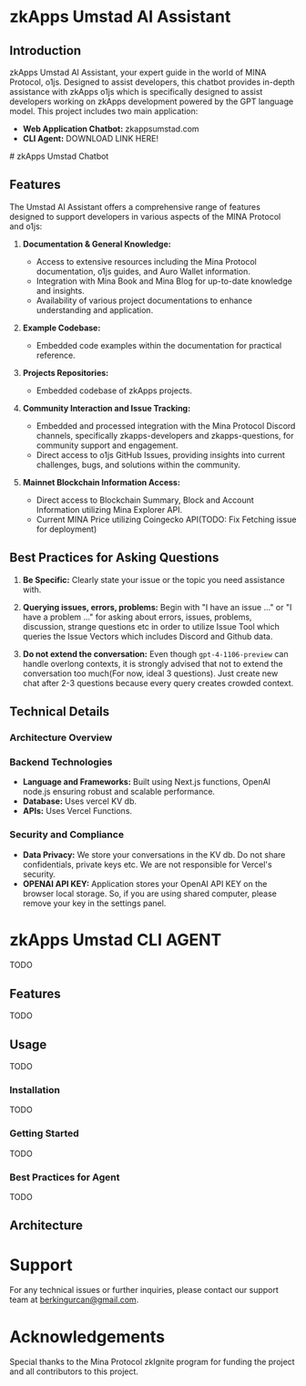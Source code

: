 # zkApps Umstad AI Assistant

## Introduction
zkApps Umstad AI Assistant, your expert guide in the world of MINA Protocol, o1js. Designed to assist developers, this chatbot provides in-depth assistance with zkApps o1js which is specifically designed to assist developers working on zkApps development  powered by the GPT language model. This project includes two main application:

- **Web Application Chatbot:** zkappsumstad.com
- **CLI Agent:** DOWNLOAD LINK HERE!

# zkApps Umstad Chatbot
## Features

The Umstad AI Assistant offers a comprehensive range of features designed to support developers in various aspects of the MINA Protocol and o1js:

1. **Documentation & General Knowledge:**
   - Access to extensive resources including the Mina Protocol documentation, o1js guides, and Auro Wallet information.
   - Integration with Mina Book and Mina Blog for up-to-date knowledge and insights.
   - Availability of various project documentations to enhance understanding and application.

2. **Example Codebase:**
   - Embedded code examples within the documentation for practical reference.

3. **Projects Repositories:**
   - Embedded codebase of zkApps projects.

4. **Community Interaction and Issue Tracking:**
   - Embedded and processed integration with the Mina Protocol Discord channels, specifically zkapps-developers and zkapps-questions, for community support and engagement.
   - Direct access to o1js GitHub Issues, providing insights into current challenges, bugs, and solutions within the community.

5. **Mainnet Blockchain Information Access:**
    - Direct access to Blockchain Summary, Block  and Account Information utilizing Mina Explorer API.
    - Current MINA Price utilizing Coingecko API(TODO: Fix Fetching issue for deployment)


## Best Practices for Asking Questions
1. **Be Specific:** Clearly state your issue or the topic you need assistance with.

2. **Querying issues, errors, problems:** Begin with "I have an issue ..." or "I have a problem ..." for asking about errors, issues, problems, discussion, strange questions etc in order to utilize Issue Tool which queries the Issue Vectors which includes Discord and Github data.

3. **Do not extend the conversation:** Even though ```gpt-4-1106-preview``` can handle overlong contexts, it is strongly advised that not to extend the conversation too much(For now, ideal 3 questions). Just create new chat after 2-3 questions because every query creates crowded context.

## Technical Details
### Architecture Overview

### Backend Technologies
- **Language and Frameworks:** Built using Next.js functions, OpenAI node.js ensuring robust and scalable performance.
- **Database:** Uses vercel KV db.
- **APIs:** Uses Vercel Functions.

### Security and Compliance
- **Data Privacy:** We store your conversations in the KV db. Do not share confidentials, private keys etc. We are not responsible for Vercel's security.
- **OPENAI API KEY:** Application stores your OpenAI API KEY on the browser local storage. So, if you are using shared computer, please remove your key in the settings panel.

# zkApps Umstad CLI AGENT
TODO
## Features
TODO
## Usage
TODO
### Installation
TODO
### Getting Started
TODO
### Best Practices for Agent
TODO

## Architecture


# Support
For any technical issues or further inquiries, please contact our support team at [berkingurcan@gmail.com](mailto:berkingurcan@gmail.com).


# Acknowledgements
Special thanks to the Mina Protocol zkIgnite program for funding the project and all contributors to this project.